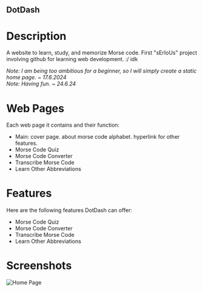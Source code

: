 
## DotDash

# Description
A website to learn, study, and memorize Morse code. First "sErIoUs" project involving github for learning web development. :/ idk 

*Note: I am being too ambitious for a beginner, so I will simply create a static home page. ~ 17.6.2024*<br>
*Note: Having fun. ~ 24.6.24*

# Web Pages
Each web page it contains and their function:
- Main: cover page. about morse code alphabet. hyperlink for other features.
- Morse Code Quiz
- Morse Code Converter
- Transcribe Morse Code
- Learn Other Abbreviations

# Features
Here are the following features DotDash can offer:
- Morse Code Quiz
- Morse Code Converter
- Transcribe Morse Code
- Learn Other Abbreviations

# Screenshots
![Home Page](./screenshots/homepage.png)
